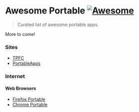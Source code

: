 # Awesome Portable [![Awesome](https://cdn.rawgit.com/sindresorhus/awesome/d7305f38d29fed78fa85652e3a63e154dd8e8829/media/badge.svg)](https://github.com/sindresorhus/awesome)

> Curated list of awesome portable apps.

More to come! 

### Sites
* [TPFC](http://www.portablefreeware.com/)
* [PortableApps](http://portableapps.com/)

### Internet

#### Web Browsers
* [Firefox Portable](http://portableapps.com/apps/internet/firefox_portable)
* [Chrome Portable](http://portableapps.com/apps/internet/google_chrome_portable)
